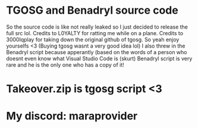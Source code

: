 # TGOSG and Benadryl source code
So the source code is like not really leaked so I just decided to release the full src lol. Credits to L0YALTY for ratting me while on a plane. Credits to 3000Iqplay for taking down the original github of tgosg. So yeah enjoy yourselfs <3 (Buying tgosg wasnt a very good idea lol)
I also threw in the Benadryl script because apperantly (based on the words of a person who doesnt even know what Visual Studio Code is (skurt) Benadryl script is very rare and he is the only one who has a copy of it!

# Takeover.zip is tgosg script <3

# My discord: maraprovider
